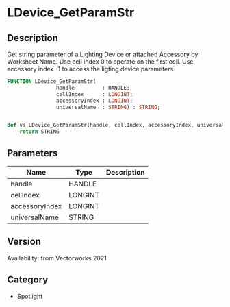 # LDevice_GetParamStr

## Description
Get string parameter of a Lighting Device or attached Accessory by Worksheet Name. Use cell index 0 to operate on the first cell. Use accessory index -1 to access the ligting device parameters.

```pascal
FUNCTION LDevice_GetParamStr(
				handle         : HANDLE;
				cellIndex      : LONGINT;
				accessoryIndex : LONGINT;
				universalName  : STRING) : STRING;
```

```python

def vs.LDevice_GetParamStr(handle, cellIndex, accessoryIndex, universalName):
    return STRING
```

## Parameters
|Name|Type|Description|
|---|---|---|
|handle|HANDLE||
|cellIndex|LONGINT||
|accessoryIndex|LONGINT||
|universalName|STRING||

## Version
Availability: from Vectorworks 2021
## Category
* Spotlight

